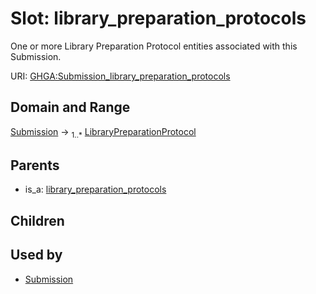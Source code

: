 
# Slot: library_preparation_protocols


One or more Library Preparation Protocol entities associated with this Submission.

URI: [GHGA:Submission_library_preparation_protocols](https://w3id.org/GHGA/Submission_library_preparation_protocols)


## Domain and Range

[Submission](Submission.md) &#8594;  <sub>1..\*</sub> [LibraryPreparationProtocol](LibraryPreparationProtocol.md)

## Parents

 *  is_a: [library_preparation_protocols](library_preparation_protocols.md)

## Children


## Used by

 * [Submission](Submission.md)
